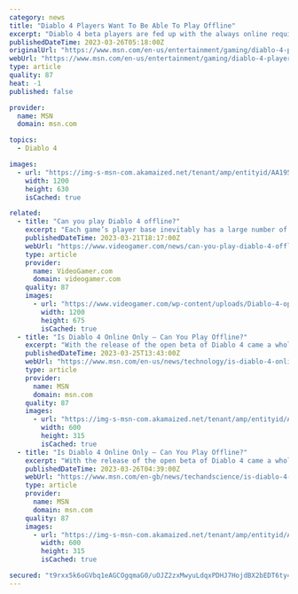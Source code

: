 ```yaml
---
category: news
title: "Diablo 4 Players Want To Be Able To Play Offline"
excerpt: "Diablo 4 beta players are fed up with the always online requirements, calling on the devs to make it possible to play offline. This comes as the Diablo servers have struggled to keep up with demand, ..."
publishedDateTime: 2023-03-26T05:18:00Z
originalUrl: "https://www.msn.com/en-us/entertainment/gaming/diablo-4-players-want-to-be-able-to-play-offline/ar-AA195Lpt"
webUrl: "https://www.msn.com/en-us/entertainment/gaming/diablo-4-players-want-to-be-able-to-play-offline/ar-AA195Lpt"
type: article
quality: 87
heat: -1
published: false

provider:
  name: MSN
  domain: msn.com

topics:
  - Diablo 4

images:
  - url: "https://img-s-msn-com.akamaized.net/tenant/amp/entityid/AA195XQh.img?h=630&w=1200&m=6&q=60&o=t&l=f&f=jpg"
    width: 1200
    height: 630
    isCached: true

related:
  - title: "Can you play Diablo 4 offline?"
    excerpt: "Each game’s player base inevitably has a large number of players that prefer playing offline or solo and Diablo 4 is no different. NOW READ: Is Diablo 4 gender locked? With this in mind, a question ..."
    publishedDateTime: 2023-03-21T18:17:00Z
    webUrl: "https://www.videogamer.com/news/can-you-play-diablo-4-offline/"
    type: article
    provider:
      name: VideoGamer.com
      domain: videogamer.com
    quality: 87
    images:
      - url: "https://www.videogamer.com/wp-content/uploads/Diablo-4-open-beta.jpg"
        width: 1200
        height: 675
        isCached: true
  - title: "Is Diablo 4 Online Only – Can You Play Offline?"
    excerpt: "With the release of the open beta of Diablo 4 came a whole hoard of players, both new and old. Xbox, Playstation, and PC players from around the world got the chance to try out the opening act of the ..."
    publishedDateTime: 2023-03-25T13:43:00Z
    webUrl: "https://www.msn.com/en-us/news/technology/is-diablo-4-online-only-can-you-play-offline/ar-AA194GKC"
    type: article
    provider:
      name: MSN
      domain: msn.com
    quality: 87
    images:
      - url: "https://img-s-msn-com.akamaized.net/tenant/amp/entityid/AA18q8eb.img?h=315&w=600&m=6&q=60&o=t&l=f&f=jpg"
        width: 600
        height: 315
        isCached: true
  - title: "Is Diablo 4 Online Only – Can You Play Offline?"
    excerpt: "With the release of the open beta of Diablo 4 came a whole hoard of players, both new and old. Xbox, Playstation, and PC players from around the world got the chance to try out the opening act of the ..."
    publishedDateTime: 2023-03-26T04:39:00Z
    webUrl: "https://www.msn.com/en-gb/news/techandscience/is-diablo-4-online-only-can-you-play-offline/ar-AA194GKC"
    type: article
    provider:
      name: MSN
      domain: msn.com
    quality: 87
    images:
      - url: "https://img-s-msn-com.akamaized.net/tenant/amp/entityid/AA18q8eb.img?h=315&w=600&m=6&q=60&o=t&l=f&f=jpg"
        width: 600
        height: 315
        isCached: true

secured: "t9rxx5k6oGVbq1eAGCOgqmaG0/uOJZ2zxMwyuLdqxPDHJ7HojdBX2bEDT6ty4rNECfq9LG+Ts471OZZ341stQYwIVi9wp9ZRBY2vaAsD4J0AwzxcmLm9rH9SdxmgttFnwFp3k8M/eNqhvryhMDCtpiS0rGIj0MEriN3MyvNKZHvAhqTjFCZUeBAtBYpF2c65Db3bAUqVhnqzc6jrZmTgzEKaVxwBu+bHrhdw8B0sOmEe9xMZlX9O5FQ+AcJMjFDyXVCI3ZBcOFMThPGq4bJUZFyz6VEfVngzQOInsU2/yBWXHLWHUrvA6n9wkEteqrkfz4Moll6faoKutzX44bE+eYPGWcJpPvXOY1Pk3B4uB8E=;2QppVxtMGfMeQpi5lj4+jg=="
---
```


